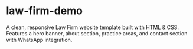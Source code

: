# law-firm-demo
A clean, responsive Law Firm website template built with HTML &amp; CSS. Features a hero banner, about section, practice areas, and contact section with WhatsApp integration.
